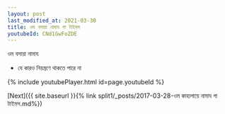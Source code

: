 ```yaml
---
layout: post
last_modified_at: 2021-03-30
title: ওম বসায়া নামায গা টাইমস
youtubeId: CNd1GwFoZDE
---
```

 
 
 ওম বসায়া নামায  
 
 -  যে কারও নিয়ন্ত্রণে থাকতে পারে না 
 
  
 
  
 
 
 
 
 
 


{% include youtubePlayer.html id=page.youtubeId %}
 
[Next]({{ site.baseurl }}{% link  split1/_posts/2017-03-28-ওম কাহালায়ে নামায গা টাইমস.md%})
 
